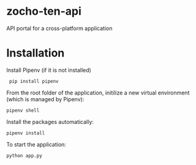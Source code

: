 # zocho-ten-api
API portal for a cross-platform application 

# Installation  

Install Pipenv (if it is not installed)

``` pip install pipenv```

From the root folder of the application, initilize a new virtual environment (which is managed by Pipenv):

```pipenv shell```

Install the packages automatically:

```pipenv install```


To start the application:

```python app.py```
